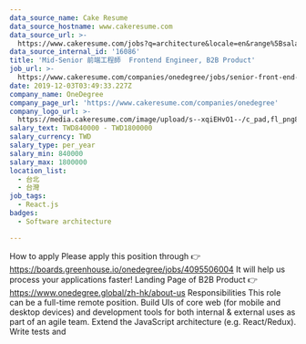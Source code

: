 ```yaml
---
data_source_name: Cake Resume
data_source_hostname: www.cakeresume.com
data_source_url: >-
  https://www.cakeresume.com/jobs?q=architecture&locale=en&range%5Bsalary_range%5D%5Bmin%5D=1000000&page=4
data_source_internal_id: '16086'
title: 'Mid-Senior 前端工程師  Frontend Engineer, B2B Product'
job_url: >-
  https://www.cakeresume.com/companies/onedegree/jobs/senior-front-end-engineer-can-work-after-year
date: 2019-12-03T03:49:33.227Z
company_name: OneDegree
company_page_url: 'https://www.cakeresume.com/companies/onedegree'
company_logo_url: >-
  https://media.cakeresume.com/image/upload/s--xqiEHvO1--/c_pad,fl_png8,h_200,w_200/v1578296147/zhabcskfo2ifv72dmwtx.png
salary_text: TWD840000 - TWD1800000
salary_currency: TWD
salary_type: per_year
salary_min: 840000
salary_max: 1800000
location_list:
  - 台北
  - 台灣
job_tags:
  - React.js
badges:
  - Software architecture

---
```


How to apply Please apply this position through 👉 https://boards.greenhouse.io/onedegree/jobs/4095506004 It will help us process your applications faster! Landing Page of B2B Product 👉 https://www.onedegree.global/zh-hk/about-us Responsibilities This role can be a full-time remote position. Build UIs of core web (for mobile and desktop devices) and development tools for both internal & external uses as part of an agile team. Extend the JavaScript architecture (e.g. React/Redux). Write tests and 
